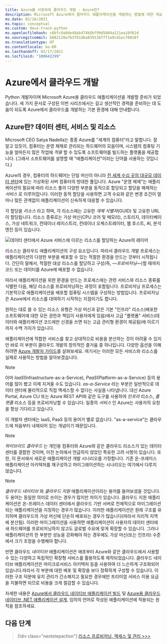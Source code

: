 ```yaml
---
title: Azure를 사용하여 클라우드 개발 - Azure란?
description: Microsoft Azure에서 클라우드 애플리케이션을 개발하는 방법에 대한 개요이며, 데이터 센터, 서비스 및 리소스의 관계부터 설명합니다.
ms.date: 02/16/2021
ms.topic: conceptual
ms.custom: devx-track-python
ms.openlocfilehash: c6bfc9a9de48ab474b5bf99d5804a111ea10f62d
ms.sourcegitcommit: b882128a763f81dba83913bfff1e9cd1ec70818f
ms.translationtype: HT
ms.contentlocale: ko-KR
ms.lasthandoff: 02/17/2021
ms.locfileid: "100642299"
---
```

# <a name="cloud-development-on-azure"></a>Azure에서 클라우드 개발

Python 개발자이며 Microsoft Azure용 클라우드 애플리케이션을 개발할 준비가 되었습니다. 세 가지 문서로 구성된 이번 시리즈에서는 길고 생산적인 경력을 준비하는 데 도움이 되도록 Azure에서 클라우드를 개발하는 기본 환경에 대해 안내합니다.

## <a name="what-is-azure-data-centers-services-and-resources"></a>Azure란? 데이터 센터, 서비스 및 리소스

Microsoft CEO Satya Nadella는 종종 Azure를 "세계의 컴퓨터"라고 말합니다. 잘 알고 있듯이, 컴퓨터는 운영 체제로 관리되는 하드웨어의 모음이며, 시스템의 컴퓨팅 기능을 얼마든지 많은 작업에 *적용* 할 수 있도록 소프트웨어를 빌드하는 플랫폼을 제공합니다. (그래서 소프트웨어를 설명할 때 "애플리케이션"이라는 단어를 사용하는 것입니다.)

Azure의 경우, 컴퓨터의 하드웨어는 단일 머신이 아니라 [전 세계 수십 곳의 대규모 데이터 센터](https://azure.microsoft.com/global-infrastructure/regions/)에 있는 가상화된 서버 컴퓨터의 방대한 풀입니다. Azure "운영 체제"는 애플리케이션의 필요에 따라 리소스 풀의 다양한 부분을 동적으로 할당되고 할당을 해제하는 *서비스* 로 이루어집니다. 이러한 동적 할당을 사용하면 고객 수요와 같은 변경 조건이 얼마나 많든 관계없이 애플리케이션이 신속하게 대응할 수 있습니다.

각 할당을 *리소스* 라고 하며, 각 리소스에는 고유한 *개체 식별자*(GUID) 및 고유한 URL이 할당됩니다. 리소스 종류로는 가상 머신(CPU 코어 및 메모리), 스토리지, 데이터베이스, 가상 네트워크, 컨테이너 레지스트리, 컨테이너 오케스트레이터, 웹 호스트, AI, 분석 엔진 등이 있습니다.

![데이터 센터에서 Azure 서비스에 이르는 리소스를 할당하는 Azure의 레이어](media/cloud-development/azure-layers.png)

리소스는 클라우드 애플리케이션의 구성 요소입니다. 따라서 클라우드 개발 프로세스는 애플리케이션의 다양한 부분을 배포할 수 있는 적절한 환경을 만드는 것부터 시작됩니다. 간단히 말해서, 적절한 대상 리소스를 할당하고 구성(즉, &mdash;*프로비저닝*&mdash;)할 때까지 코드 또는 데이터를 Azure에 배포할 수 없습니다.

따라서 애플리케이션을 위한 환경을 만드는 프로세스에는 관련 서비스와 리소스 종류를 식별한 다음, 해당 리소스를 프로비저닝하는 과정이 포함됩니다. 프로비저닝 프로세스는 기본적으로 애플리케이션을 배포할 컴퓨팅 시스템을 구성하는 방법입니다. 프로비저닝은 Azure에서 리소스를 대여하기 시작하는 지점이기도 합니다.

원하는 대로 쓸 수 있는 리소스 유형은 가상 머신과 같은 기본 "인프라" 리소스(배포한 소프트웨어에 대한 모든 권한과 책임이 사용자에게 있음)에서 고급 "플랫폼" 서비스(데이터와 애플리케이션 코드에만 신경을 쓰면 되는 고급 관리형 환경이 제공됨)에 이르기까지 수백 가지가 있습니다.

애플리케이션에 적합한 서비스를 찾고 상대적으로 비용을 분산하는 것이 어려울 수 있지만 바로 이 부분이 클라우드 개발의 창의적인 즐거움 중 하나입니다. 다양한 옵션을 이해하려면 [Azure 개발자 가이드](/azure/guides/developer/azure-developer-guide)를 살펴보세요. 여기서는 이러한 모든 서비스와 리소스를 실제로 사용하는 방법을 알아보겠습니다.

> [!NOTE]
> 아마 *IaaS*(Infrastructure-as-a-Service), *PaaS*(Platform-as-a-Service) 등의 용어를 많이 봤고 이제 지겨울 수도 있습니다. *as-a-Service* 라는 부분은 일반적으로 데이터 센터에 물리적으로 직접 액세스할 수 없다는 사실을 나타냅니다. 대신 Azure Portal, Azure CLI 또는 Azure REST API와 같은 도구를 사용하여 *인프라* 리소스, *플랫폼* 리소스 등을 프로비저닝할 수 있습니다. 일종의 *서비스* 인 Azure는 사용자의 요청을 항상 기다리고 있습니다.
>
> 이 개발자 센터에는 IaaS, PaaS 등의 용어가 별로 없습니다. "as-a-service"는 클라우드에 처음부터 내재되어 있는 개념이기 때문입니다.

> [!NOTE]
> *하이브리드 클라우드* 는 개인용 컴퓨터와 Azure와 같은 클라우드 리소스가 있는 데이터 센터를 결합한 것이며, 이전 논의에서 언급하지 않았던 특유한 고려 사항이 있습니다. 또한, 이 문서에서 새로운 애플리케이션 개발 시나리오를 가정합니다. 기존 온-프레미스 애플리케이션 아키텍처를 재구성하고 마이그레이션하는 시나리오는 여기에서 다루지 않습니다.

> [!NOTE]
> *클라우드 네이티브* 와 *클라우드 지원* 애플리케이션이라는 용어를 들어보셨을 것입니다. 두 용어는 동일한 의미로 쓰이는 경우가 많지만 차이가 있습니다. 클라우드 지원 애플리케이션은 온-프레미스 데이터 센터에서 클라우드 기반 서버로 전체적으로 마이그레이션되는 애플리케이션을 지칭하는 경우가 많습니다. 이러한 애플리케이션은 원래 구조를 유지하며 클라우드의 가상 머신에 단순히 배포되는 경우가 많습니다(따라서 지리적 지역에 분산됨). 이러한 마이그레이션을 사용하면 애플리케이션이 사용자의 데이터 센터에 새 하드웨어를 프로비저닝하지 않고도 글로벌 수요에 맞게 확장할 수 있습니다. 그러나 애플리케이션의 한 부분만 성능을 강화해야 하는 경우에도 가상 머신(또는 인프라) 수준에서 크기 조정을 수행해야 합니다.
>
> 반면 클라우드 *네이티브* 애플리케이션은 애초부터 Azure와 같은 클라우드에서 사용할 수 있는 다양하고 독립적인 확장형 서비스를 활용하도록 제작되었습니다. 클라우드 네이티브 애플리케이션은 마이크로서비스 아키텍처 등을 사용하여 더 느슨하게 구조화되어 있습니다.따라서 각 부분에 대한 배포 및 확장을 보다 정확하게 구성할 수 있습니다. 이러한 구조 덕분에 유지 관리가 간소해지고 필요한 경우에만 프리미엄 서비스 이용 요금을 지불하면 되므로 비용을 크게 절감할 수 있습니다.
>
> 자세한 내용은 [Azure에서 클라우드 네이티브 애플리케이션 빌드](https://azure.microsoft.com/overview/cloudnative/) 및 [Azure용 클라우드 네이티브 .NET 애플리케이션 설계](/dotnet/architecture/cloud-native/), 임의의 언어로 작성된 애플리케이션에 적용되는 원칙을 참조하세요.

## <a name="next-step"></a>다음 단계

> [!div class="nextstepaction"]
> [리소스 프로비저닝, 액세스 및 관리 >>>](cloud-development-provisioning.md)
